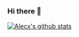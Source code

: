 ### Hi there 👋

<!--
**AlecxMoritz/AlecxMoritz** is a ✨ _special_ ✨ repository because its `README.md` (this file) appears on your GitHub profile.

Here are some ideas to get you started:

- 🔭 I’m currently working on ...
- 🌱 I’m currently learning ...
- 👯 I’m looking to collaborate on ...
- 🤔 I’m looking for help with ...
- 💬 Ask me about ...
- 📫 How to reach me: ...
- 😄 Pronouns: ...
- ⚡ Fun fact: ...
-->


[![Alecx's github stats](https://github-readme-stats.vercel.app/api?username=alecxmoritz&count_private=true&show_icons=true&theme=synthwave&langs_count=true)](https://github.com/anuraghazra/github-readme-stats)
